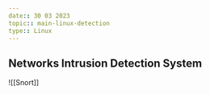 ```yaml
---
date:: 30 03 2023
topic:: main-linux-detection 
type:: Linux
---
```

## Networks Intrusion Detection System 

![[Snort]]